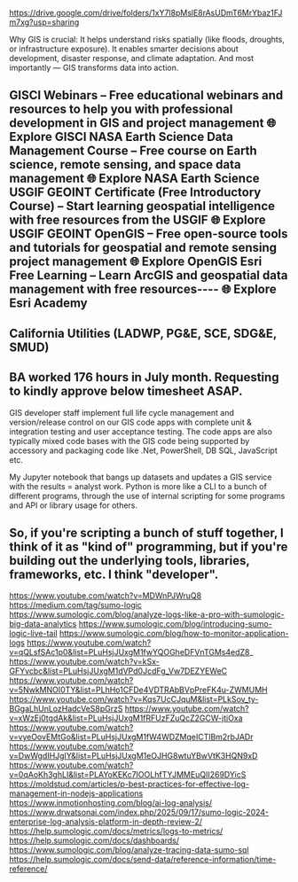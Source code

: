 https://drive.google.com/drive/folders/1xY7l8pMslE8rAsUDmT6MrYbaz1FJm7xg?usp=sharing

Why GIS is crucial:
It helps understand risks spatially (like floods, droughts, or infrastructure exposure).
It enables smarter decisions about development, disaster response, and climate adaptation.
And most importantly — GIS transforms data into action.

GISCI Webinars – Free educational webinars and resources to help you with professional development in GIS and project management
🌐 Explore GISCI
NASA Earth Science Data Management Course – Free course on Earth science, remote sensing, and space data management
🌐 Explore NASA Earth Science
USGIF GEOINT Certificate (Free Introductory Course) – Start learning geospatial intelligence with free resources from the USGIF
🌐 Explore USGIF GEOINT
OpenGIS – Free open-source tools and tutorials for geospatial and remote sensing project management
🌐 Explore OpenGIS
Esri Free Learning – Learn ArcGIS and geospatial data management with free resources----
🌐 Explore Esri Academy
----
California Utilities (LADWP, PG&E, SCE, SDG&E, SMUD)
----
BA worked 176 hours in July month. Requesting to kindly approve below timesheet ASAP.
----
GIS developer staff implement full life cycle management and version/release control on our GIS code apps with complete unit & integration testing and user acceptance testing. The code apps are also typically mixed code bases with the GIS code being supported by accessory and packaging code like .Net, PowerShell, DB SQL, JavaScript etc.

My Jupyter notebook that bangs up datasets and updates a GIS service with the results = analyst work.
Python is more like a CLI to a bunch of different programs, through the use of internal scripting for some programs and API or library usage for others.

So, if you're scripting a bunch of stuff together, I think of it as "kind of" programming, but if you're building out the underlying tools, libraries, frameworks, etc. I think "developer".
---
https://www.youtube.com/watch?v=MDWnPJWruQ8
https://medium.com/tag/sumo-logic
https://www.sumologic.com/blog/analyze-logs-like-a-pro-with-sumologic-big-data-analytics
https://www.sumologic.com/blog/introducing-sumo-logic-live-tail
https://www.sumologic.com/blog/how-to-monitor-application-logs
https://www.youtube.com/watch?v=qQLsfSAc1p0&list=PLuHsjJUxgM1fwYQOGheDFVnTGMs4edZ8_
https://www.youtube.com/watch?v=kSx-GFYvcbc&list=PLuHsjJUxgM1dVPd0JcdFg_Vw7DEZYEWeC
https://www.youtube.com/watch?v=5NwkMNOI0TY&list=PLhHo1CFDe4VDTRAbBVpPreFK4u-ZWMUMH
https://www.youtube.com/watch?v=Kqs7UcCJquM&list=PLkSov_ty-BGgaLhUnLozHadcVeS8pGrzS
https://www.youtube.com/watch?v=xWzEj0tgdAk&list=PLuHsjJUxgM1fRFUzFZuQcZ2GCW-jtiOxa
https://www.youtube.com/watch?v=vyeOovEMtGo&list=PLuHsjJUxgM1fW4WDZMqeICTlBm2rbJADr
https://www.youtube.com/watch?v=DwWgdIHJgIY&list=PLuHsjJUxgM1eOJHG8wtuYBwVtK3HQN9xD
https://www.youtube.com/watch?v=0qAoKh3ghLI&list=PLAYoKEKc7IOOLhfTYJMMEuQII269DYicS
https://moldstud.com/articles/p-best-practices-for-effective-log-management-in-nodejs-applications
https://www.inmotionhosting.com/blog/ai-log-analysis/
https://www.drwatsonai.com/index.php/2025/09/17/sumo-logic-2024-enterprise-log-analysis-platform-in-depth-review-2/
https://help.sumologic.com/docs/metrics/logs-to-metrics/
https://help.sumologic.com/docs/dashboards/
https://www.sumologic.com/blog/analyze-tracing-data-sumo-sql
https://help.sumologic.com/docs/send-data/reference-information/time-reference/



  
